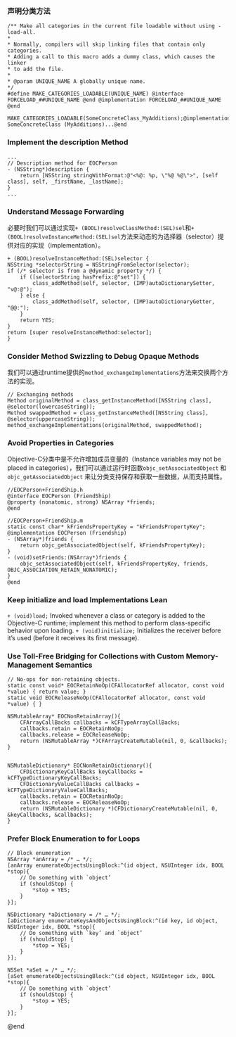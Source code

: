 ### 声明分类方法
 
    /** Make all categories in the current file loadable without using -load-all.
    *
    * Normally, compilers will skip linking files that contain only categories.
    * Adding a call to this macro adds a dummy class, which causes the linker
    * to add the file.
    *
    * @param UNIQUE_NAME A globally unique name.
    */
    #define MAKE_CATEGORIES_LOADABLE(UNIQUE_NAME) @interface FORCELOAD_##UNIQUE_NAME @end @implementation FORCELOAD_##UNIQUE_NAME @end
     
    MAKE_CATEGORIES_LOADABLE(SomeConcreteClass_MyAdditions);@implementation SomeConcreteClass (MyAdditions)...@end

### Implement the description Method

    ...
    // Description method for EOCPerson
    - (NSString*)description {
        return [NSString stringWithFormat:@"<%@: %p, \"%@ %@\">", [self class], self, _firstName, _lastName];
    }
    ...

### Understand Message Forwarding

  必要时我们可以通过实现`+ (BOOL)resolveClassMethod:(SEL)sel`和`+ (BOOL)resolveInstanceMethod:(SEL)sel`方法来动态的为选择器（selector）提供对应的实现（implementation）。
    
    + (BOOL)resolveInstanceMethod:(SEL)selector {
    NSString *selectorString = NSStringFromSelector(selector);
    if (/* selector is from a @dynamic property */) {
        if ([selectorString hasPrefix:@"set"]) {
            class_addMethod(self, selector, (IMP)autoDictionarySetter, "v@:@");
        } else {
            class_addMethod(self, selector, (IMP)autoDictionaryGetter, "@@:");
        }
        return YES;
    }
    return [super resolveInstanceMethod:selector];
    }

### Consider Method Swizzling to Debug Opaque Methods

  我们可以通过runtime提供的`method_exchangeImplementations`方法来交换两个方法的实现。
  
    // Exchanging methods
    Method originalMethod = class_getInstanceMethod([NSString class], @selector(lowercaseString));
    Method swappedMethod = class_getInstanceMethod([NSString class], @selector(uppercaseString));
    method_exchangeImplementations(originalMethod, swappedMethod);
    
### Avoid Properties in Categories
  
  Objective-C分类中是不允许增加成员变量的（Instance variables may not be placed in categories），我们可以通过运行时函数`objc_setAssociatedObject` 和 `objc_getAssociatedObject` 来让分类支持保存和获取一些数据，从而支持属性。
  
    //EOCPerson+FriendShip.h
    @interface EOCPerson (FriendShip)
    @property (nonatomic, strong) NSArray *friends;
    @end

    //EOCPerson+FriendShip.m
    static const char* kFriendsPropertyKey = "kFriendsPropertyKey";
    @implementation EOCPerson (Friendship)
    - (NSArray*)friends {
        return objc_getAssociatedObject(self, kFriendsPropertyKey);
    }
    - (void)setFriends:(NSArray*)friends {
        objc_setAssociatedObject(self, kFriendsPropertyKey, friends, OBJC_ASSOCIATION_RETAIN_NONATOMIC);
    }
    @end

### Keep initialize and load Implementations Lean

  `+ (void)load;`
  Invoked whenever a class or category is added to the Objective-C runtime; implement this method to perform class-specific behavior upon loading.
  `+ (void)initialize;`
  Initializes the receiver before it’s used (before it receives its first message).
  
### Use Toll-Free Bridging for Collections with Custom Memory-Management Semantics

    // No-ops for non-retaining objects.
    static const void* EOCRetainNoOp(CFAllocatorRef allocator, const void *value) { return value; }
    static void EOCReleaseNoOp(CFAllocatorRef allocator, const void *value) { }
    
    NSMutableArray* EOCNonRetainArray(){
        CFArrayCallBacks callbacks = kCFTypeArrayCallBacks;
        callbacks.retain = EOCRetainNoOp;
        callbacks.release = EOCReleaseNoOp;
        return (NSMutableArray *)CFArrayCreateMutable(nil, 0, &callbacks);
    }
    
    
    NSMutableDictionary* EOCNonRetainDictionary(){
        CFDictionaryKeyCallBacks keyCallbacks = kCFTypeDictionaryKeyCallBacks;
        CFDictionaryValueCallBacks callbacks = kCFTypeDictionaryValueCallBacks;
        callbacks.retain = EOCRetainNoOp;
        callbacks.release = EOCReleaseNoOp;
        return (NSMutableDictionary *)CFDictionaryCreateMutable(nil, 0, &keyCallbacks, &callbacks);
    }

### Prefer Block Enumeration to for Loops

    // Block enumeration
    NSArray *anArray = /* … */;
    [anArray enumerateObjectsUsingBlock:^(id object, NSUInteger idx, BOOL *stop){
        // Do something with `object’
        if (shouldStop) {
            *stop = YES;
        }
    }];
    
    NSDictionary *aDictionary = /* … */;
    [aDictionary enumerateKeysAndObjectsUsingBlock:^(id key, id object, NSUInteger idx, BOOL *stop){
        // Do something with `key’ and `object’
        if (shouldStop) {
            *stop = YES;
        }
    }];
    
    NSSet *aSet = /* … */;
    [aSet enumerateObjectsUsingBlock:^(id object, NSUInteger idx, BOOL *stop){
        // Do something with `object’
        if (shouldStop) {
            *stop = YES;
        }
    }];
    

@end
